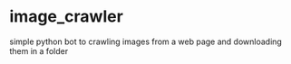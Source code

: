 # image_crawler
simple python bot to crawling images from a web page and downloading them in a folder
